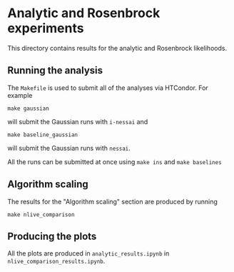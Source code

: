 # Analytic and Rosenbrock experiments

This directory contains results for the analytic and Rosenbrock likelihoods.

## Running the analysis

The `Makefile` is used to submit all of the analyses via HTCondor. For example

```
make gaussian
```
will submit the Gaussian runs with `i-nessai` and

```
make baseline_gaussian
```

will submit the Gaussian runs with `nessai`.

All the runs can be submitted at once using `make ins` and `make baselines`

## Algorithm scaling

The results for the "Algorithm scaling" section are produced by running

```
make nlive_comparison
```


## Producing the plots

All the plots are produced in `analytic_results.ipynb` in `nlive_comparison_results.ipynb`.
